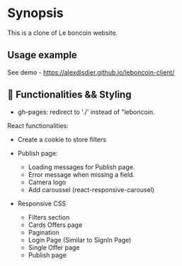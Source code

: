 # Synopsis

This is a clone of Le boncoin website.

## Usage example

See demo - https://alexdisdier.github.io/leboncoin-client/

## 🚧 Functionalities && Styling

- gh-pages: redirect to './' instead of "leboncoin.

React functionalities:

- Create a cookie to store filters

- Publish page:

  - Loading messages for Publish page.
  - Error message when missing a field.
  - Camera logo
  - Add caroussel (react-responsive-carousel)

- Responsive CSS
  - Filters section
  - Cards Offers page
  - Pagination
  - Login Page (Similar to SignIn Page)
  - Single Offer page
  - Publish page
